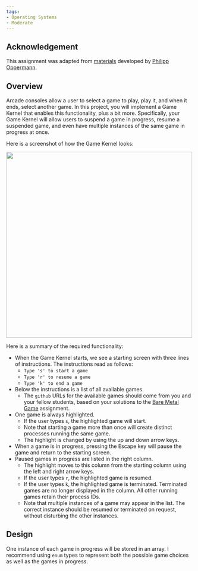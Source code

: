 ```yaml
---
tags:
- Operating Systems
- Moderate
---
```

## Acknowledgement

This assignment was adapted from [materials](https://os.phil-opp.com/) developed by 
[Philipp Oppermann](https://github.com/phil-opp).

## Overview

Arcade consoles allow a user to select a game to play, play it, and when it
ends, select another game. In this project, you will implement a Game Kernel
that enables this functionality, plus a bit more. Specifically, your Game
Kernel will allow users to suspend a game in progress, resume a suspended game,
and even have multiple instances of the same game in progress at once.

Here is a screenshot of how the Game Kernel looks:

<img src="https://rust-edu.org/assignments/assets/images/Game_Kernel_In_Progress.PNG" width=500>

Here is a summary of the required functionality:
* When the Game Kernel starts, we see a starting screen with three lines of
instructions. The instructions read as follows:
  * `Type 's' to start a game`
  * `Type 'r' to resume a game`
  * `Type 'k' to end a game`
* Below the instructions is a list of all available games.
  * The `github` URLs for the available games should come from you and your fellow 
    students, based on your solutions to the 
    [Bare Metal Game](https://rust-edu.org/assignments/2022/10/09/Bare-Metal-Game.html) assignment.
* One game is always highlighted. 
  * If the user types `s`, the highlighted game will start. 
  * Note that starting a game more than once will create distinct processes 
    running the same game.
  * The highlight is changed by using the up and down arrow keys.
* When a game is in progress, pressing the Escape key will pause the game
  and return to the starting screen.
* Paused games in progress are listed in the right column. 
  * The highlight moves to this column from the starting column using the left and
  right arrow keys. 
  * If the user types `r`, the highlighted game is resumed.
  * If the user types `k`, the highlighted game is terminated. Terminated games
    are no longer displayed in the column. All other running games retain
	their process IDs.
  * Note that multiple instances of a game may appear in the list. The correct
    instance should be resumed or terminated on request, without disturbing the
	other instances.
	
## Design

One instance of each game in progress will be stored in an array. I recommend
using `enum` types to represent both the possible game choices as well as 
the games in progress. 
